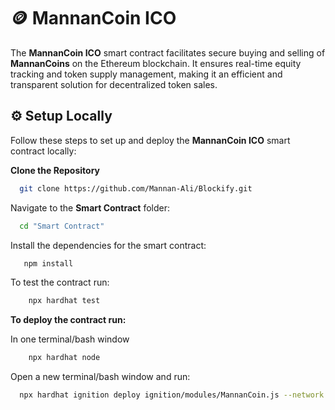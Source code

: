 # 🪙 MannanCoin ICO

The **MannanCoin ICO** smart contract facilitates secure buying and selling of **MannanCoins** on the Ethereum blockchain. It ensures real-time equity tracking and token supply management, making it an efficient and transparent solution for decentralized token sales.

## ⚙️ Setup Locally

Follow these steps to set up and deploy the **MannanCoin ICO** smart contract locally:

**Clone the Repository**

```bash
  git clone https://github.com/Mannan-Ali/Blockify.git
```

Navigate to the **Smart Contract** folder:

```bash
  cd "Smart Contract"
```

Install the dependencies for the smart contract:

```bash
   npm install
```


To test the contract run:

```bash
    npx hardhat test
```

**To deploy the contract run:**

In one terminal/bash window

```bash
    npx hardhat node
```

Open a new terminal/bash window and run:

```bash
  npx hardhat ignition deploy ignition/modules/MannanCoin.js --network localhost
```